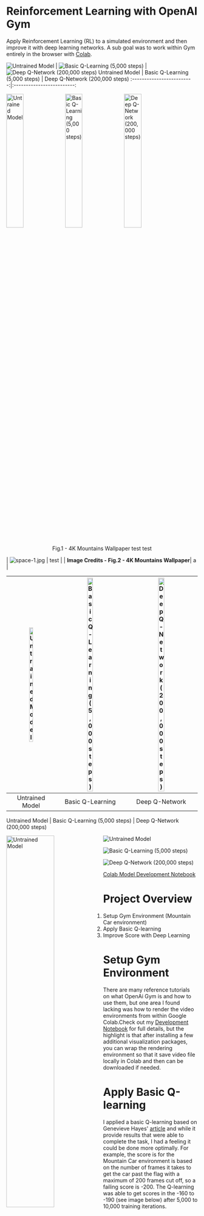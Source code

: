 # Reinforcement Learning with OpenAI Gym

Apply Reinforcement Learning (RL) to a simulated environment and then improve it with deep learning networks. A sub goal was to work within Gym entirely in the browser with [Colab](https://colab.research.google.com/).


![Untrained Model](https://github.com/coryroyce/reinforcement_learning_open_ai_gym/blob/main/reference/Mountain_Car_Untrained.gif "Title Test 1")  |  ![Basic Q-Learning (5,000 steps)](https://github.com/coryroyce/reinforcement_learning_open_ai_gym/blob/main/reference/Mountain_Car_Basic_Q_Learning_Trained_5k_steps.gif) | ![Deep Q-Network (200,000 steps)](https://github.com/coryroyce/reinforcement_learning_open_ai_gym/blob/main/reference/Mountain_Car_DQN_Trained_200k_steps.gif)
Untrained Model            |  Basic Q-Learning (5,000 steps)  | Deep Q-Network (200,000 steps)
:-------------------------:|:-------------------------:


<p float="left">
  <img src="https://github.com/coryroyce/reinforcement_learning_open_ai_gym/blob/main/reference/Mountain_Car_Untrained.gif" width="30%" height="30%" title="Untrained Model" />
  <img src="https://github.com/coryroyce/reinforcement_learning_open_ai_gym/blob/main/reference/Mountain_Car_Basic_Q_Learning_Trained_5k_steps.gif" width="30%" height="30%" title="Basic Q-Learning (5,000 steps)" /> 
  <img src="https://github.com/coryroyce/reinforcement_learning_open_ai_gym/blob/main/reference/Mountain_Car_DQN_Trained_200k_steps.gif" width="30%" height="30%" title="Deep Q-Network (200,000 steps)" />
</p>
<p align = "center">
Fig.1 - 4K Mountains Wallpaper 
test
test
</p>

| ![space-1.jpg](https://blog-assets.thedyrt.com/uploads/2019/01/shutterstock_1033306540-1.jpg) | test |
| <b>Image Credits - Fig.2 - 4K Mountains Wallpaper</b>| a |


| <img src="https://github.com/coryroyce/reinforcement_learning_open_ai_gym/blob/main/reference/Mountain_Car_Untrained.gif" width="30%" height="30%" title="Untrained Model" /> | <img src="https://github.com/coryroyce/reinforcement_learning_open_ai_gym/blob/main/reference/Mountain_Car_Basic_Q_Learning_Trained_5k_steps.gif" width="30%" height="30%" title="Basic Q-Learning (5,000 steps)" /> | <img src="https://github.com/coryroyce/reinforcement_learning_open_ai_gym/blob/main/reference/Mountain_Car_DQN_Trained_200k_steps.gif" width="30%" height="30%" title="Deep Q-Network (200,000 steps)" /> |
| :---:   |    :---: |  :---: |
| Untrained Model   | Basic Q-Learning    | Deep Q-Network    |



<!-- <p align = "center">
<img src = "https://c4.wallpaperflare.com/wallpaper/382/758/444/turkey-dreams-of-cappadocia-avanos-nevsehir-wallpaper-preview.jpg">
</p>
<p align = "center">
Fig.1 - 4K Mountains Wallpaper
</p> -->

Untrained Model  |  Basic Q-Learning (5,000 steps)  | Deep Q-Network (200,000 steps)


<img align="left" src="https://github.com/coryroyce/reinforcement_learning_open_ai_gym/blob/main/reference/Mountain_Car_Untrained.gif" width="50%" height="50%" title="Untrained Model" />
<img align="right" src="https://github.com/coryroyce/reinforcement_learning_open_ai_gym/blob/main/reference/Mountain_Car_Untrained.gif" width="50%" height="50%" title="Untrained Model" />

![Untrained Model](https://github.com/coryroyce/reinforcement_learning_open_ai_gym/blob/main/reference/Mountain_Car_Untrained.gif)

![Basic Q-Learning (5,000 steps)](https://github.com/coryroyce/reinforcement_learning_open_ai_gym/blob/main/reference/Mountain_Car_Basic_Q_Learning_Trained_5k_steps.gif)

![Deep Q-Network (200,000 steps)](https://github.com/coryroyce/reinforcement_learning_open_ai_gym/blob/main/reference/Mountain_Car_DQN_Trained_200k_steps.gif)

[Colab Model Development Notebook]()


# Project Overview
1. Setup Gym Environment (Mountain Car environment)
1. Apply Basic Q-learning
1. Improve Score with Deep Learning

# Setup Gym Environment
There are many reference tutorials on what OpenAi Gym is and how to use them, but one area I found lacking was how to render the video environments from within Google Colab.Check out my [Development Notebook]() for full details, but the highlight is that after installing a few additional visualization packages, you can wrap the rendering environment so that it save video file locally in Colab and then can be downloaded if needed.

# Apply Basic Q-learning
I applied a basic Q-learning based on Genevieve Hayes' [article](https://towardsdatascience.com/getting-started-with-reinforcement-learning-and-open-ai-gym-c289aca874f) and while it provide results that were able to complete the task, I had a feeling it could be done more optimally. For example, the score is for the Mountain Car environment is based on the number of frames it takes to get the car past the flag with a maximum of 200 frames cut off, so a failing score is -200. The Q-learning was able to get scores in the -160 to -190 (see image below) after 5,000 to 10,000 training iterations.

![Q-learning Scores (Iterations vs Score)](https://github.com/coryroyce/reinforcement_learning_open_ai_gym/blob/main/reference/Basic_Q_Learning_Score_Results.jpg)

# Improve Score with Deep Learning
Since I wanted to apply a Deep Q-Network (DQN) that I could control the architecture of I used Keras RL to build out a model and fit it. While this took longer to train, it was able to keep learning and past the plateau from basic Q-learning. The DQN network was able to get scores around -80 depending on the initial starting position of the car. The optimization can easily bee seen when comparing the 3 video (random Actions, Basic Q-Learning, And Deep Q-Network)


# Potential Future Work
Apply Stable Baselines models to the task to see if performance can be further optimized.


# Reference

Reviewed Q-policy RL from [Genevieve Hayes](https://towardsdatascience.com/getting-started-with-reinforcement-learning-and-open-ai-gym-c289aca874f)

Got the Colab install dependencies and video saving from  [cwkx's video](https://www.youtube.com/watch?v=BNSwFURmaCA&ab_channel=cwkx)

RL Overview picture and comments from [sadiakhaf](https://github.com/sadiakhaf/IEEE-Hands-On-RL-using-Python)

Sample code for using Keras RL with Mountain Car [aslamplr](https://github.com/aslamplr/mountaincar_gym)
